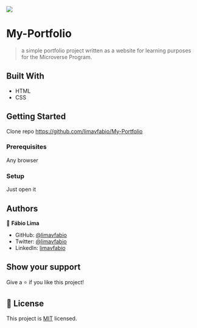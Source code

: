 ![](https://img.shields.io/badge/Microverse-blueviolet)

# My-Portfolio

> a simple portfolio project written as a website for learning purposes for the Microverse Program.



## Built With

- HTML
- CSS

## Getting Started

Clone repo https://github.com/limavfabio/My-Portfolio

### Prerequisites

Any browser

### Setup

Just open it

## Authors

👤 **Fábio Lima**

- GitHub: [@limavfabio](https://github.com/limavfabio)
- Twitter: [@limavfabio](https://twitter.com/limavfabio)
- LinkedIn: [limavfabio](https://linkedin.com/in/limavfabio)

## Show your support

Give a ⭐️ if you like this project!

## 📝 License

This project is [MIT](./LICENSE) licensed.
